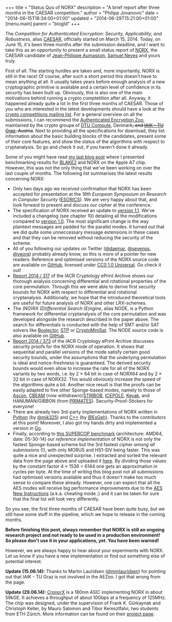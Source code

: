 +++
title = "Status Quo of NORX"
description = "A brief report after three months in the CAESAR competition."
author = "Philipp Jovanovic"
date = "2014-06-15T18:34:00+01:00"
updated = "2014-06-29T15:21:00+01:00"
[menu.main]
    parent = "blogId"
+++


The *Competition for Authenticated Encryption: Security, Applicability, and Robustness*, alias [CAESAR](http://competitions.cr.yp.to/caesar.html), officially started on March 15, 2014. Today, on June 15, it's been three months after the submission deadline, and I want to take this as an opportunity to present a small status report of [NORX](https://norx.io), the CAESAR candidate of [Jean-Philippe Aumasson](http://aumasson.jp/), [Samuel Neves](http://eden.dei.uc.pt/~sneves/) and yours truly.

First of all: The starting hurdles are taken and, more importantly,  NORX is still in the race! Of course, after such a short period this doesn't have to mean anything at all. It usually takes years before enough analysis of a new cryptographic primitive is available and a certain level of confidence in its security has been built up. Obviously, this is also one of the main motivations behind running a crypto comptetition after all. Anyway, it happened already quite a lot in the first three months of CAESAR. Those of you who are interested in the latest developments should have a look at the [crypto competitions mailing list](https://groups.google.com/forum/#!forum/crypto-competitions). For a general overview on all the submissions, I can recommend the [Authenticated Encryption Zoo](https://aezoo.compute.dtu.dk/doku.php), maintained by the crypto group~~s~~ of [DTU Compute](http://www.compute.dtu.dk/english/research/Crypto), Denmark~~, and [IAIK - TU Graz](http://iaik.tugraz.at/), Austria~~. Next to providing all the specifications for download, they list information about the basic building blocks of the candidates, present some of their core features, and show the status of the algorithms with respect to cryptanalysis. So go and check it out, if you haven't done it already.

Some of you might have read [my last blog post](cryptomaths.com/2014/04/29/benchmarking-symmetric-crypto-on-the-apple-a7/) where I presented benchmarking results for [BLAKE2](https://blake2.net/) and NORX on the Apple A7 chip. However, this was not the only thing that we've been working on over the last couple of months. The following list summarises the latest results concerning NORX:

* Only two days ago we received confirmation that NORX has been accepted for presentation at the *19th European Symposium on Research in Computer Security* ([ESORICS](http://esorics2014.pwr.wroc.pl/)).
We are very happy about that, and look forward to present and discuss our cipher at the conference.
* The specification of NORX received an update to [version 1.1](https://norx.io/data/norxv11.pdf). We've included a changelog (see chapter 10) detailing all the modifications compared to [version 1.0](https://norx.io/data/norxv10.pdf). The most significant change is the way plaintext messages are padded for the parallel modes. It turned out that we did quite some unneccessary message extensions in these cases and that they can be removed without reducing the security of the scheme.
* All of you following our updates on Twitter ([@daeinar](https://twitter.com/daeinar), [@sevenps](https://twitter.com/sevenps), [@veorq](https://twitter.com/veorq)) probably already know, so this is more of a pointer for new readers: Reference and optimised versions of the NORX source code are available on [GitHub](https://github.com/norx/NORX), licensed under [CC0 1.0 Universal](https://creativecommons.org/publicdomain/zero/1.0/). Go check it out!
* [Report 2014 / 317](http://eprint.iacr.org/2014/317) of the IACR Cryptology ePrint Archive shows our thorough analysis concerning differential and rotational properties of the core permutation. Through this we were able to derive first security bounds for NORX with respect to differential and rotational cryptanalysis. Additionally, we hope that the introduced theoretical tools are useful for future analysis of NORX and other LRX-schemes.
* The *(NO)RX (D)ifferential Search (E)ngine*, alias NODE, is a Python framework for differential cryptanalysis of the core permutation and was developed alongside the research described in the paper above. The search for differentials is conducted with the help of SMT and/or SAT solvers like [Boolector](http://fmv.jku.at/boolector/), [STP](https://stp.github.io/stp/) or [CryptoMiniSat](http://www.msoos.org/cryptominisat2/). The NODE source code is also available on [GitHub](https://github.com/norx/NODE).
* [Report 2014 / 373](https://eprint.iacr.org/2014/373) of the IACR Cryptology ePrint Archive discusses security proofs for the NORX mode of operation. It shows that sequential and parallel versions of the mode satisfy certain good security bounds, under the assumptions that the underlying permutation is ideal and nonce-freshness is guaranteed. The derived security bounds would even allow to increase the rate for all of the NORX variants by two words, i.e. by 2 &times; 64 bit in case of NORX64 and by 2 &times; 32 bit in case of NORX32. This would obviously increase the speed of the algorithms quite a bit. Another nice result is that the proofs can be easily adapted to five other Sponge-based modes, namely to those of [Ascon](http://competitions.cr.yp.to/round1/asconv1.pdf), [CBEAM](http://competitions.cr.yp.to/round1/cbeamr1.pdf) (now withdrawn)/[STRIBOB](http://competitions.cr.yp.to/round1/stribobr1.pdf), [ICEPOLE](http://competitions.cr.yp.to/round1/icepolev1.pdf), [Keyak](http://competitions.cr.yp.to/round1/keyakv11.pdf), and HANUMAN/GIBBON (from [PRIMATES](http://competitions.cr.yp.to/round1/primatesv1.pdf)). Security-Proof-Stickers for everyone!
* There are already two 3rd-party implementations of NORX written in [Python](https://github.com/therealmik/norxpy) (by  [@mik325](https://twitter.com/mik235)) and [C++](https://code.google.com/p/norxx/) (by [@EsGeh](https://twitter.com/esgeh)). Thanks to the contributors at this point! Moreover, I also got my hands dirty and implemented a version in [Go](https://github.com/Daeinar/norx-go).
* Finally, according to [this SUPERCOP benchmark](http://bench.cr.yp.to/web-impl/amd64-titan0-crypto_aead.html) (architecture: AMD64, date: 05-30-14) our *reference implementation* of NORX is not only the fastest Sponge-based scheme but the 3rd fastest cipher *among all submissions* (!), with only MORUS and HS1-SIV being faster. This was quite a nice and unexpected surprise. I extracted and sorted the relevant data from the page above and uploaded it [here](http://cryptomaths.com/data/caesar/supercop-ref-053014.txt). By dividing those values by the constant factor 4 &times; 1536 = 6144 one gets an approximation in cycles per byte. At the time of writing this blog post not all submissions had optimised versions available and thus it doesn't make too much sense to compare these already. However, one can expect that all the AES modes will receive big performance improvements due to the [AES New Instructions](https://en.wikipedia.org/wiki/AES_instruction_set) (a.k.a. cheating mode ;) and it can be taken for sure that the final list will look very differently.

So you see, the first three months of CAESAR have been quite busy, but we still have some stuff in the pipeline, which we hope to release in the coming months.

**Before finishing this post, always remember that NORX is still an ongoing research project and not ready to be used in a production environment! So please don't use it in your applications, yet. You have been warned!**

However, we are always happy to hear about your experiments with NORX. Let us know if you have a new implementation or find out something else of potential interest.

**Update (15.06.14):** Thanks to Martin Lauridsen ([@mmlauridsen](https://twitter.com/mmlauridsen)) for pointing out that IAIK - TU Graz is not involved in the AEZoo. I got that wrong from the page.

**Update (29.06.14):** [CronorX](http://asic.ethz.ch/2013/CronorX.html) is a 180nm ASIC implementing NORX in about 59kGE. It achieves a throughput of about 10Gbps at a frequency of 125MHz. The chip was designed, under the supervision of Frank K. Gürkaynak and Christoph Keller, by Mauro Salomon and Tibor Keresztfalvi, two students from ETH Zürich. More information can be found on their [project page](http://iis-projects.ee.ethz.ch/index.php/NORX_-_an_AEAD_algorithm_for_the_CAESAR_competition).
